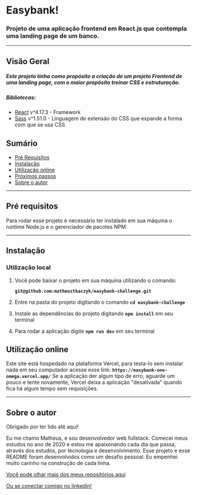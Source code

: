 # Easybank!

### Projeto de uma aplicação frontend em React.js que contempla uma landing page de um banco.

---

## Visão Geral

##### Este projeto tinha como propósito a criação de um projeto Frontend de uma landing page, com o maior propósito treinar CSS e estruturação.

##### Bibliotecas:

- [React](https://expressjs.com/) v^4.17.3 - Framework
- [Sass](https://www.npmjs.com/package/sass) v^1.51.0 - Linguagem de extensão do CSS que expande a forma com que se usa CSS

## **Sumário**

- [Pré Requisitos](#pré-requisitos)
- [Instalação](#instalação)
- [Utilização online](#utilização-online)
- [Próximos passos](#próximos-passos)
- [Sobre o autor](#sobre-o-autor)

---

## **Pré requisitos**

Para rodar esse projeto é necessário ter instalado em sua máquina o runtime Node.js e o gerenciador de pacotes NPM.

---

## **Instalação**

### Utilização local

1. Você pode baixar o projeto em sua máquina utilizando o comando:

   **`git@github.com:matheustkaczyk/easybank-challenge.git`**

2. Entre na pasta do projeto digitando o comando **`cd easybank-challenge`**

3. Instale as dependências do projeto digitando **`npm install`** em seu terminal

4. Para rodar a aplicação digite **`npm run dev`** em seu terminal

 ## **Utilização online**
 
 Este site está hospedado na plataforma Vercel, para testa-lo sem instalar nada em seu computador acesse esse link:
 **`https://easybank-one-omega.vercel.app/`**
 Se a aplicação der algum tipo de erro, aguarde um pouco e tente novamente, Vercel deixa a aplicação "desativada" quando fica há algum tempo sem requisições.

---

## **Sobre o autor**

Obrigado por ter lido até aqui!

Eu me chamo Matheus, e sou desenvolvedor web fullstack. Comecei meus estudos no ano de 2020 e estou me apaixonando cada dia que passa, através dos estudos, por tecnologia e desenvolvimento. Esse projeto e esse README foram desenvolvidos como um desafio pessoal. Eu empenhei muito carinho na construção de cada linha.

[Você pode olhar mais dos meus repositórios aqui](https://github.com/matheustkaczyk)

[Ou se conectar comigo no linkedin!](https://www.linkedin.com/in/matheustkaczykribeiro/)
